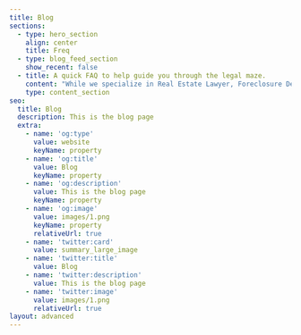 ```yaml
---
title: Blog
sections:
  - type: hero_section
    align: center
    title: Freq
  - type: blog_feed_section
    show_recent: false
  - title: A quick FAQ to help guide you through the legal maze.
    content: "While we specialize in Real Estate Lawyer, Foreclosure Defense and Eviction in Chicago, here are some generally helpful tips that anyone can use. Remember that not all advice fits every situation, and we therefore strongly encourage you to seek the advice of an experienced Chicago attorney for information on all your legal questions.\n\n\_\n\nQ. Should I execute a will?\n\nA. Estate planning is not only for the elderly. Every adult should have an estate plan specifying what should happen to your property when you pass away. While most people prefer not to think too far ahead, death is a reality that is, for most of us, unplanned. It is much better to draw up your own will and testament than to rely on what the law has in store for everyone who did not take the time to do so. If you have a spouse and/or children, it is especially important for you to have a will to ensure they are properly taken care of once you have moved on.\n\n\_\n\nQ. When should I contact an attorney?\n\nA. Act without delay. If you find yourself in a situation wherein you need legal advice, make contacting a skilled, experienced Chicago attorney your priority. The sooner you seek legal advice, the easier it will be for your Chicago attorney to build a strong case in your favor, whatever the charges or circumstances of your situation. Delay in obtaining legal counsel might lead to some important information being lost or forgotten, or for the other party involved in your dispute to build a stronger case against you. Often times, you also have to allow some time for your Chicago attorney to review the case, file paper work and get the proceedings started.\n\n\_\n\nQ. How much should I say?\n\nA. Be open and honest. Your Chicago attorney can only help you insofar as you help him or her understand your case. Keeping details or information from your Chicago lawyer not only makes his or her job that much difficult, it is in every case a detriment to your claim or defense. Your Chicago lawyer is there to represent you and you therefore need to have enough trust in him or her to divulge everything pertaining to your situation. Your Chicago attorney will in most cases ask questions that may seem very personal in nature, or might upset you. Remember that their only concern is to ensure you come out of the situation with the best results possible, and as such you should answer honestly and not feel defensive when being questioned.\n\n\_\n\nQ. Should I ask questions?\n\nA. Ask questions and make sure you get answers. Your Chicago attorney, if skilled, qualified and experienced, should expect you to have many questions about your case, their background, the cost of the proceedings and other aspects of the law. Any Chicago lawyer who can not or will not take the time to answer these questions clearly and openly should not be trusted. You should know exactly what to expect walking in to legal proceedings, from lawyer fees to court procedures. Make sure you are comfortable with your Chicago attorney and that they can explain legal lingo to your entire satisfaction before deciding on hiring him or her.\n"
    type: content_section
seo:
  title: Blog
  description: This is the blog page
  extra:
    - name: 'og:type'
      value: website
      keyName: property
    - name: 'og:title'
      value: Blog
      keyName: property
    - name: 'og:description'
      value: This is the blog page
      keyName: property
    - name: 'og:image'
      value: images/1.png
      keyName: property
      relativeUrl: true
    - name: 'twitter:card'
      value: summary_large_image
    - name: 'twitter:title'
      value: Blog
    - name: 'twitter:description'
      value: This is the blog page
    - name: 'twitter:image'
      value: images/1.png
      relativeUrl: true
layout: advanced
---
```

